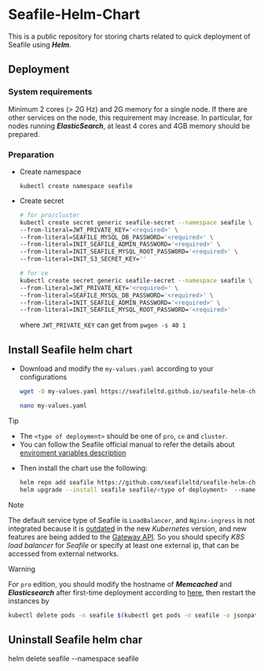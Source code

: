 # Seafile-Helm-Chart

This is a public repository for storing charts related to quick deployment of Seafile using ***Helm***.

## Deployment

### System requirements

Minimum 2 cores (> 2G Hz) and 2G memory for a single node. If there are other services on the node, this requirement may increase. In particular, for nodes running ***ElasticSearch***, at least 4 cores and 4GB memory should be prepared.

### Preparation

- Create namespace

    ```
    kubectl create namespace seafile
    ```

- Create secret

    ```sh
    # for pro/cluster
    kubectl create secret generic seafile-secret --namespace seafile \
    --from-literal=JWT_PRIVATE_KEY='<required>' \
    --from-literal=SEAFILE_MYSQL_DB_PASSWORD='<required>' \
    --from-literal=INIT_SEAFILE_ADMIN_PASSWORD='<required>' \
    --from-literal=INIT_SEAFILE_MYSQL_ROOT_PASSWORD='<required>' \
    --from-literal=INIT_S3_SECRET_KEY=''  

    # for ce
    kubectl create secret generic seafile-secret --namespace seafile \
    --from-literal=JWT_PRIVATE_KEY='<required>' \
    --from-literal=SEAFILE_MYSQL_DB_PASSWORD='<required>' \
    --from-literal=INIT_SEAFILE_ADMIN_PASSWORD='<required>' \
    --from-literal=INIT_SEAFILE_MYSQL_ROOT_PASSWORD='<required>'  

    ```

    where `JWT_PRIVATE_KEY` can get from `pwgen -s 40 1`

## Install Seafile helm chart

- Download and modify the `my-values.yaml` according to your configurations

    ```sh
    wget -O my-values.yaml https://seafileltd.github.io/seafile-helm-chart/values/<type of deployment>.yaml

    nano my-values.yaml
    ```

>[!TIP]
>- The `<type of deployment>` should be one of `pro`, `ce` and `cluster`.
>- You can follow the Seafile official manual to refer the details about [enviroment variables description](https://manual.seafile.com/latest/config/env/)

- Then install the chart use the following:

    ```sh
    helm repo add seafile https://github.com/seafileltd/seafile-helm-chart
    helm upgrade --install seafile seafile/<type of deployment>  --namespace seafile --create-namespace --values my-values.yaml
    ```

>[!NOTE]
>The default service type of Seafile is `LoadBalancer`, and `Nginx-ingress` is not integrated because it is [outdated](https://kubernetes.io/docs/concepts/services-networking/ingress/) in the new *Kubernetes* version, and new features are being added to the [Gateway API](https://kubernetes.io/docs/concepts/services-networking/gateway/). So you should specify *K8S load balancer* for *Seafile* or specify at least one external ip, that can be accessed from external networks.

>[!WARNING]
>For `pro` edition, you should modify the hostname of ***Memcached*** and ***Elasticsearch*** after first-time deployment according to [here](https://manual.seafile.com/latest/setup/k8s_single_node/#start-seafile-server), then restart the instances by 
>```sh
>kubectl delete pods -n seafile $(kubectl get pods -n seafile -o jsonpath='{.items[*].metadata.name}' | grep seafile)
>```

## Uninstall Seafile helm char

helm delete seafile --namespace seafile
